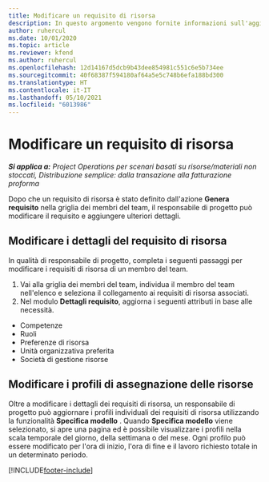 ```yaml
---
title: Modificare un requisito di risorsa
description: In questo argomento vengono fornite informazioni sull'aggiornamento delle informazioni dei requisiti di risorsa.
author: ruhercul
ms.date: 10/01/2020
ms.topic: article
ms.reviewer: kfend
ms.author: ruhercul
ms.openlocfilehash: 12d14167d5dcb9b43dee854981c551c6e5b734ee
ms.sourcegitcommit: 40f68387f594180af64a5e5c748b6efa188bd300
ms.translationtype: HT
ms.contentlocale: it-IT
ms.lasthandoff: 05/10/2021
ms.locfileid: "6013986"
---
```

# <a name="edit-a-resource-requirement"></a>Modificare un requisito di risorsa

_**Si applica a:** Project Operations per scenari basati su risorse/materiali non stoccati, Distribuzione semplice: dalla transazione alla fatturazione proforma_

Dopo che un requisito di risorsa è stato definito dall'azione **Genera requisito** nella griglia dei membri del team, il responsabile di progetto può modificare il requisito e aggiungere ulteriori dettagli.

## <a name="edit-resource-requirement-details"></a>Modificare i dettagli del requisito di risorsa

In qualità di responsabile di progetto, completa i seguenti passaggi per modificare i requisiti di risorsa di un membro del team.

1. Vai alla griglia dei membri del team, individua il membro del team nell'elenco e seleziona il collegamento ai requisiti di risorsa associati.
2. Nel modulo **Dettagli requisito**, aggiorna i seguenti attributi in base alle necessità.

- Competenze
- Ruoli
- Preferenze di risorsa
- Unità organizzativa preferita
- Società di gestione risorse

## <a name="edit-resource-assignment-contours"></a>Modificare i profili di assegnazione delle risorse

Oltre a modificare i dettagli dei requisiti di risorsa, un responsabile di progetto può aggiornare i profili individuali dei requisiti di risorsa utilizzando la funzionalità **Specifica modello** . Quando **Specifica modello** viene selezionato, si apre una pagina ed è possibile visualizzare i profili nella scala temporale del giorno, della settimana o del mese. Ogni profilo può essere modificato per l'ora di inizio, l'ora di fine e il lavoro richiesto totale in un determinato periodo.

[!INCLUDE[footer-include](../includes/footer-banner.md)]